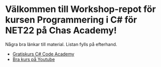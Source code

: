 # Välkommen till Workshop-repot för kursen Programmering i C# för NET22 på Chas Academy!

Några bra länkar till material. Listan fylls på efterhand.

* [Gratiskurs C# Code Academy](https://www.codecademy.com/learn/learn-c-sharp)
* [Bra kurs på Youtube](https://www.youtube.com/playlist?list=PLdo4fOcmZ0oVxKLQCHpiUWun7vlJJvUiN)
